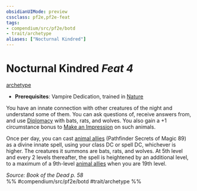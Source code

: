 ```yaml
---
obsidianUIMode: preview
cssclass: pf2e,pf2e-feat
tags:
- compendium/src/pf2e/botd
- trait/archetype
aliases: ["Nocturnal Kindred"]
---
```

# Nocturnal Kindred  *Feat 4*  
[archetype](../../rules/traits/archetype.md)  

- **Prerequisites**: Vampire Dedication, trained in [Nature](../skills.md#Nature)

You have an innate connection with other creatures of the night and understand some of them. You can ask questions of, receive answers from, and use [Diplomacy](../skills.md#Diplomacy) with bats, rats, and wolves. You also gain a +1 circumstance bonus to [Make an Impression](../../rules/actions/make-an-impression.md) on such animals.

Once per day, you can cast [animal allies](../spells/animal-allies-som.md) (Pathfinder Secrets of Magic 89) as a divine innate spell, using your class DC or spell DC, whichever is higher. The creatures it summons are bats, rats, and wolves. At 5th level and every 2 levels thereafter, the spell is heightened by an additional level, to a maximum of a 9th-level [animal allies](../spells/animal-allies-som.md) when you are 19th level.

*Source: Book of the Dead p. 58*  
%% #compendium/src/pf2e/botd #trait/archetype %%